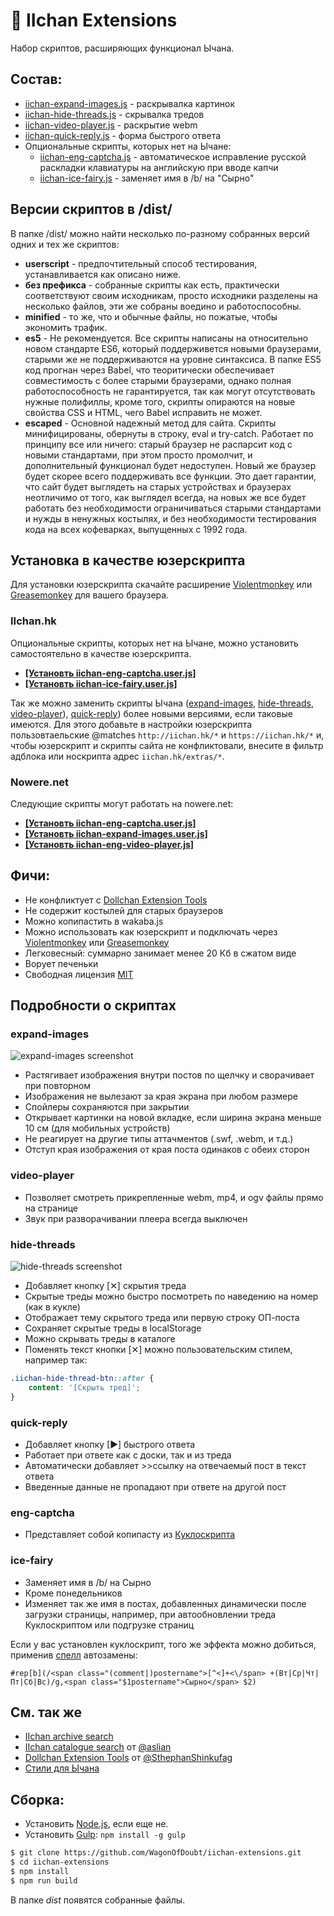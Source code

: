 # 🔰 IIchan Extensions
Набор скриптов, расширяющих функционал Ычана.

## Состав:
- [iichan-expand-images.js](https://github.com/WagonOfDoubt/iichan-extensions/blob/master/dist/iichan-expand-images.js) - раскрывалка картинок
- [iichan-hide-threads.js](https://github.com/WagonOfDoubt/iichan-extensions/blob/master/dist/iichan-hide-threads.js) - скрывалка тредов
- [iichan-video-player.js](https://github.com/WagonOfDoubt/iichan-extensions/blob/master/dist/iichan-video-player.js) - раскрытие webm
- [iichan-quick-reply.js](https://github.com/WagonOfDoubt/iichan-extensions/blob/master/dist/iichan-quick-reply.js) - форма быстрого ответа
- Опциональные скрипты, которых нет на Ычане:
  - [iichan-eng-captcha.js](https://github.com/WagonOfDoubt/iichan-extensions/blob/master/dist/iichan-eng-captcha.js) - автоматическое исправление русской раскладки клавиатуры на английскую при вводе капчи
  - [iichan-ice-fairy.js](https://github.com/WagonOfDoubt/iichan-extensions/blob/master/dist/iichan-ice-fairy.js) - заменяет имя в /b/ на "Сырно"

## Версии скриптов в /dist/
В папке /dist/ можно найти несколько по-разному собранных версий одних и тех же скриптов:

- **userscript** - предпочтительный способ тестирования, устанавливается как описано ниже.
- **без префикса** - собранные скрипты как есть, практически соответствуют своим исходникам, просто исходники разделены на несколько файлов, эти же собраны воедино и работоспособны.
- **minified** - то же, что и обычные файлы, но пожатые, чтобы экономить трафик.
- **es5** - Не рекомендуется. Все скрипты написаны на относительно новом стандарте ES6, который поддерживется новыми браузерами, старыми же не поддерживаются на уровне синтаксиса. В папке ES5 код прогнан через Babel, что теоритически обеспечивает совместимость с более старыми браузерами, однако полная работоспособность не гарантируется, так как могут отсутствовать нужные полифиллы, кроме того, скрипты опираются на новые свойства CSS и HTML, чего Babel исправить не может.
- **escaped** - Основной надежный метод для сайта. Скрипты минифицированы, обернуты в строку, eval и try-catch. Работает по принципу все или ничего: старый браузер не распарсит код с новыми стандартами, при этом просто промолчит, и дополнительный функционал будет недоступен. Новый же браузер будет скорее всего поддерживать все функции. Это дает гарантии, что сайт будет выглядеть на старых устройствах и браузерах неотличимо от того, как выглядел всегда, на новых же все будет работать без необходимости ограничиваться старыми стандартами и нужды в ненужных костылях, и без необходимости тестирования кода на всех кофеварках, выпущенных с 1992 года.

## Установка в качестве юзерскрипта

Для установки юзерскрипта скачайте расширение [Violentmonkey](https://violentmonkey.github.io/get-it/) или [Greasemonkey](http://www.greasespot.net/) для вашего браузера.

### IIchan.hk

Опциональные скрипты, которых нет на Ычане, можно установить самостоятельно в качестве юзерскрипта.

- **[[Установть iichan-eng-captcha.user.js]](https://github.com/WagonOfDoubt/iichan-extensions/raw/master/dist/userscript/iichan-eng-captcha.user.js)**
- **[[Установть iichan-ice-fairy.user.js]](https://github.com/WagonOfDoubt/iichan-extensions/raw/master/dist/userscript/iichan-ice-fairy.user.js)**

Так же можно заменить скрипты Ычана ([expand-images](https://github.com/WagonOfDoubt/iichan-extensions/raw/master/dist/userscript/iichan-expand-images.user.js), [hide-threads](https://github.com/WagonOfDoubt/iichan-extensions/raw/master/dist/userscript/iichan-hide-threads.user.js), [video-player](https://github.com/WagonOfDoubt/iichan-extensions/raw/master/dist/userscript/iichan-video-player.user.js)), [quick-reply](https://github.com/WagonOfDoubt/iichan-extensions/raw/master/dist/userscript/iichan-quick-reply.user.js)) более новыми версиями, если таковые имеются. Для этого добавьте в настройки юзерскрипта пользовтаельские @matches `http://iichan.hk/*` и `https://iichan.hk/*` и, чтобы юзерскрипт и скрипты сайта не конфликтовали, внесите в фильтр адблока или носкрипта адрес `iichan.hk/extras/*`.

### Nowere.net

Следующие скрипты могут работать на nowere.net:

- **[[Установть iichan-eng-captcha.user.js]](https://github.com/WagonOfDoubt/iichan-extensions/raw/master/dist/userscript/iichan-eng-captcha.user.js)**
- **[[Установть iichan-expand-images.user.js]](https://github.com/WagonOfDoubt/iichan-extensions/raw/master/dist/userscript/iichan-expand-images.user.js)**
- **[[Установть iichan-eng-video-player.js]](https://github.com/WagonOfDoubt/iichan-extensions/raw/master/dist/userscript/iichan-video-player.user.js)**

## Фичи:
- Не конфликтует с [Dollchan Extension Tools](https://github.com/SthephanShinkufag/Dollchan-Extension-Tools)
- Не содержит костылей для старых браузеров
- Можно копипастить в wakaba.js
- Можно использовать как юзерскрипт и подключать через [Violentmonkey](https://violentmonkey.github.io/get-it/) или [Greasemonkey](http://www.greasespot.net/)
- Легковесный: суммарно занимает менее 20 Кб в сжатом виде
- Ворует печеньки
- Свободная лицензия [MIT](https://github.com/WagonOfDoubt/iichan-extensions/blob/master/LICENSE)

## Подробности о скриптах

### expand-images

![expand-images screenshot](https://raw.githubusercontent.com/WagonOfDoubt/iichan-extensions/master/img/expand-images.png)

- Растягивает изображения внутри постов по щелчку и сворачивает при повторном
- Изображения не вылезают за края экрана при любом размере
- Спойлеры сохраняются при закрытии
- Открывает картинки на новой вкладке, если ширина экрана меньше 10 см (для мобильных устройств)
- Не реагирует на другие типы аттачментов (.swf, .webm, и т.д.)
- Отступ края изображения от края поста одинаков с обеих сторон

### video-player

- Позволяет смотреть прикрепленные webm, mp4, и ogv файлы прямо на странице
- Звук при разворачивании плеера всегда выключен

### hide-threads

![hide-threads screenshot](https://raw.githubusercontent.com/WagonOfDoubt/iichan-extensions/master/img/hide-threads.png)

- Добавляет кнопку [✕] скрытия треда
- Скрытые треды можно быстро посмотреть по наведению на номер (как в кукле)
- Отображает тему скрытого треда или первую строку ОП-поста
- Сохраняет скрытые треды в localStorage
- Можно скрывать треды в каталоге
- Поменять текст кнопки [✕] можно пользовательским стилем, например так:

```css
.iichan-hide-thread-btn::after {
    content: '[Скрыть тред]';
}
```

### quick-reply

- Добавляет кнопку [▶] быстрого ответа
- Работает при ответе как с доски, так и из треда
- Автоматически добавляет >>ссылку на отвечаемый пост в текст ответа
- Введенные данные не пропадают при ответе на другой пост

### eng-captcha

- Представляет собой копипасту из [Куклоскрипта](https://github.com/SthephanShinkufag/Dollchan-Extension-Tools)


### ice-fairy

- Заменяет имя в /b/ на Сырно
- Кроме понедельников
- Изменяет так же имя в постах, добавленных динамически после загрузки страницы, например, при автообновлении треда Куклоскриптом или подгрузке страниц

Если у вас установлен куклоскрипт, того же эффекта можно добиться, применив [спелл](https://github.com/SthephanShinkufag/Dollchan-Extension-Tools/wiki/Spells-ru#rep) автозамены:

`#rep[b](/<span class="(comment|)postername">[^<]+<\/span> +(Вт|Ср|Чт|Пт|Сб|Вс)/g,<span class="$1postername">Сырно</span> $2)`

## См. так же

- [IIchan archive search](https://github.com/WagonOfDoubt/IIchan-archive-search)
- [IIchan catalogue search](https://github.com/aslian/IIchan-catalogue-search) от [@aslian](https://github.com/aslian)
- [Dollchan Extension Tools](https://github.com/SthephanShinkufag/Dollchan-Extension-Tools) от [@SthephanShinkufag](https://github.com/SthephanShinkufag)
- [Стили для Ычана](https://userstyles.org/styles/browse?category=iichan)

## Сборка:
- Установить [Node.js](https://nodejs.org/en/), если еще не.
- Установить [Gulp](http://gulpjs.com/): `npm install -g gulp`
```bash
$ git clone https://github.com/WagonOfDoubt/iichan-extensions.git
$ cd iichan-extensions
$ npm install
$ npm run build
```

В папке *dist* появятся собранные файлы.
